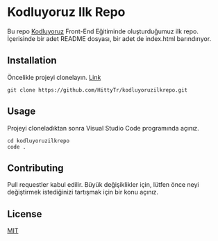 # Kodluyoruz Ilk Repo

Bu repo [Kodluyoruz](https://www.kodluyoruz.org/) Front-End Eğitiminde oluşturduğumuz ilk repo. İçerisinde bir adet README dosyası, bir adet de index.html barındırıyor.
## Installation

Öncelikle projeyi clonelayın. [Link](https://github.com/HittyTr/kodluyoruzilkrepo.git)
```
git clone https://github.com/HittyTr/kodluyoruzilkrepo.git

```
## Usage

Projeyi cloneladıktan sonra Visual Studio Code programında açınız.

 ```
cd kodluyoruzilkrepo
code .
```
## Contributing

Pull requestler kabul edilir. Büyük değişiklikler için, lütfen önce neyi değiştirmek istediğinizi tartışmak için bir konu açınız.

## License

[MIT](https://choosealicense.com/licenses/mit/)
